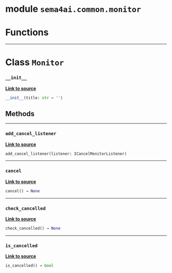 <!-- markdownlint-disable -->

# module `sema4ai.common.monitor`

# Functions

______________________________________________________________________

# Class `Monitor`

### `__init__`

[**Link to source**](https://github.com/sema4ai/actions/tree/master/common/src/sema4ai/common/monitor.py#L9)

```python
__init__(title: str = '')
```

## Methods

______________________________________________________________________

### `add_cancel_listener`

[**Link to source**](https://github.com/sema4ai/actions/tree/master/common/src/sema4ai/common/monitor.py#L14)

```python
add_cancel_listener(listener: ICancelMonitorListener)
```

______________________________________________________________________

### `cancel`

[**Link to source**](https://github.com/sema4ai/actions/tree/master/common/src/sema4ai/common/monitor.py#L20)

```python
cancel() → None
```

______________________________________________________________________

### `check_cancelled`

[**Link to source**](https://github.com/sema4ai/actions/tree/master/common/src/sema4ai/common/monitor.py#L29)

```python
check_cancelled() → None
```

______________________________________________________________________

### `is_cancelled`

[**Link to source**](https://github.com/sema4ai/actions/tree/master/common/src/sema4ai/common/monitor.py#L35)

```python
is_cancelled() → bool
```
